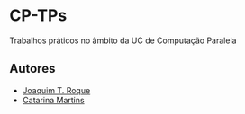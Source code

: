 # CP-TPs
Trabalhos práticos no âmbito da UC de Computação Paralela

## Autores

* [Joaquim T. Roque](https://github.com/jtmr05)
* [Catarina Martins](https://github.com/CatarinaMorales)
